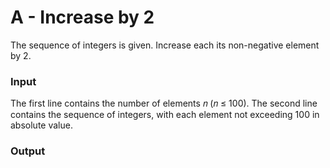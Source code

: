 # A - Increase by 2

The sequence of integers is given. Increase each its non-negative element by 2.

### Input

The first line contains the number of elements 𝑛 (𝑛 ≤ 100). The second line contains the sequence of integers, with each element not exceeding 100 in absolute value.

### Output
